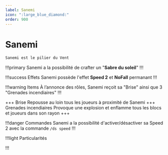 ```yaml
---
label: Sanemi
icon: ":large_blue_diamond:"
order: 900
---
```


# Sanemi

```txt
Sanemi est le pilier du Vent 
```

!!!primary
Sanemi a la possibilité de crafter un "**Sabre du soleil**"
!!!

!!!success Effets
Sanemi possède l'effet **Speed 2** et **NoFall** permanant
!!!

!!!warning Items
À l’annonce des rôles, Sanemi reçoit sa "Brise" ainsi que 3 "Grenades incendiaires"
!!!

+++ Brise
Repousse au loin tous les joueurs à proximité de Sanemi
+++ Grenades incendiaires
Provoque une explosion et enflamme tous les blocs et joueurs dans son rayon
+++

!!!danger Commandes
Sanemi a la possibilité d'activer/désactiver sa Speed 2 avec la commande ```/ds speed```
!!!

!!!light Particularités

!!!
